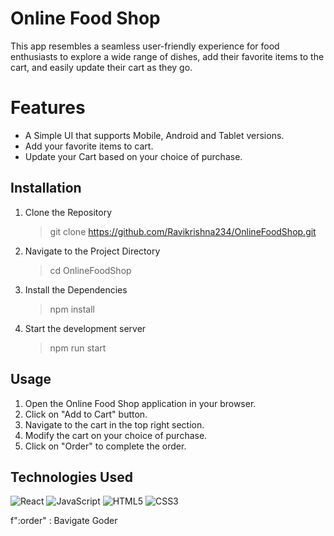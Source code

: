 # Online Food Shop

This app resembles a seamless user-friendly experience for food enthusiasts to explore a wide range of dishes, add their favorite items to the cart, and easily update their cart as they go.

# Features
- A Simple UI that supports Mobile, Android and Tablet versions.
- Add your favorite items to cart.
- Update your Cart based on your choice of purchase.

## Installation
1) Clone the Repository
	> git clone https://github.com/Ravikrishna234/OnlineFoodShop.git
2) Navigate to the Project Directory
	> cd OnlineFoodShop
3) Install the Dependencies
	> npm install
4) Start the development server
	> npm run start

## Usage
1. Open the Online Food Shop application in your browser.
2. Click on "Add to Cart" button.
3. Navigate to the cart in the top right section.
4. Modify the cart on your choice of purchase.
5. Click on "Order" to complete the order.

## Technologies Used

![React](https://img.shields.io/badge/react-%2320232a.svg?style=for-the-badge&logo=react&logoColor=%2361DAFB) ![JavaScript](https://img.shields.io/badge/javascript-%23323330.svg?style=for-the-badge&logo=javascript&logoColor=%23F7DF1E) ![HTML5](https://img.shields.io/badge/html5-%23E34F26.svg?style=for-the-badge&logo=html5&logoColor=white) ![CSS3](https://img.shields.io/badge/css3-%231572B6.svg?style=for-the-badge&logo=css3&logoColor=white) 

f":order" : Bavigate Goder
